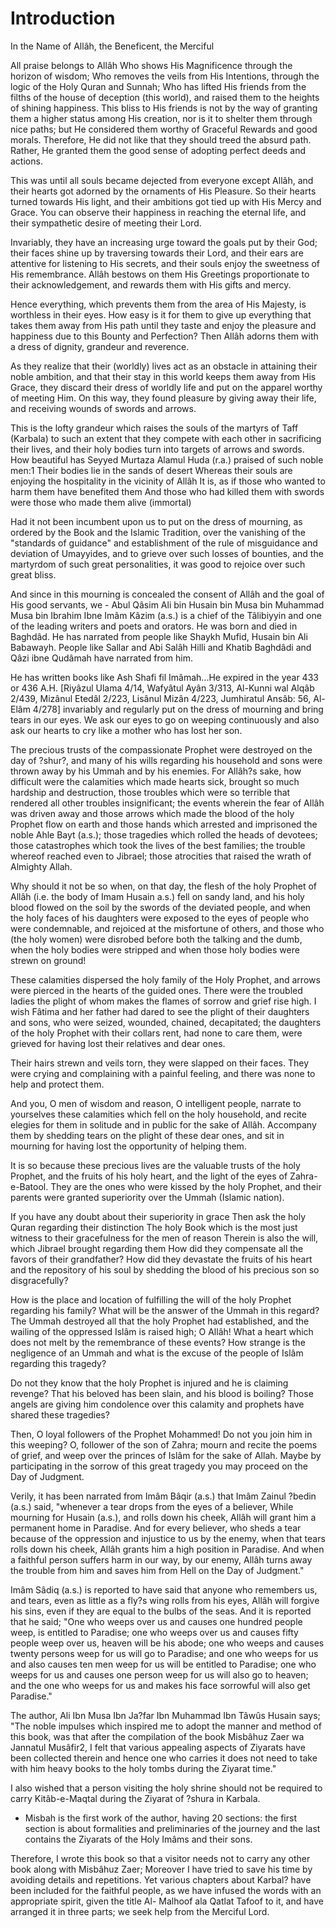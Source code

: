 Introduction
============

In the Name of Allâh, the Beneficent, the Merciful

All praise belongs to Allâh Who shows His Magnificence through the
horizon of wisdom; Who removes the veils from His Intentions, through
the logic of the Holy Quran and Sunnah; Who has lifted His friends from
the filths of the house of deception (this world), and raised them to
the heights of shining happiness. This bliss to His friends is not by
the way of granting them a higher status among His creation, nor is it
to shelter them through nice paths; but He considered them worthy of
Graceful Rewards and good morals. Therefore, He did not like that they
should treed the absurd path. Rather, He granted them the good sense of
adopting perfect deeds and actions.

This was until all souls became dejected from everyone except Allâh,
and their hearts got adorned by the ornaments of His Pleasure. So their
hearts turned towards His light, and their ambitions got tied up with
His Mercy and Grace. You can observe their happiness in reaching the
eternal life, and their sympathetic desire of meeting their Lord.

Invariably, they have an increasing urge toward the goals put by their
God; their faces shine up by traversing towards their Lord, and their
ears are attentive for listening to His secrets, and their souls enjoy
the sweetness of His remembrance. Allâh bestows on them His Greetings
proportionate to their acknowledgement, and rewards them with His gifts
and mercy.

Hence everything, which prevents them from the area of His Majesty, is
worthless in their eyes. How easy is it for them to give up everything
that takes them away from His path until they taste and enjoy the
pleasure and happiness due to this Bounty and Perfection? Then Allâh
adorns them with a dress of dignity, grandeur and reverence.

As they realize that their (worldly) lives act as an obstacle in
attaining their noble ambition, and that their stay in this world keeps
them away from His Grace, they discard their dress of worldly life and
put on the apparel worthy of meeting Him. On this way, they found
pleasure by giving away their life, and receiving wounds of swords and
arrows.

This is the lofty grandeur which raises the souls of the martyrs of
Taff (Karbala) to such an extent that they compete with each other in
sacrificing their lives, and their holy bodies turn into targets of
arrows and swords. How beautiful has Seyyed Murtaza Alamul Huda (r.a.)
praised of such noble men:1 Their bodies lie in the sands of desert
Whereas their souls are enjoying the hospitality in the vicinity of
Allâh It is, as if those who wanted to harm them have benefited them And
those who had killed them with swords were those who made them alive
(immortal)

Had it not been incumbent upon us to put on the dress of mourning, as
ordered by the Book and the Islamic Tradition, over the vanishing of the
"standards of guidance" and establishment of the rule of misguidance and
deviation of Umayyides, and to grieve over such losses of bounties, and
the martyrdom of such great personalities, it was good to rejoice over
such great bliss.

And since in this mourning is concealed the consent of Allâh and the
goal of His good servants, we - Abul Qâsim Ali bin Husain bin Musa bin
Muhammad Musa bin Ibrahim Ibne Imâm Kâzim (a.s.) is a chief of the
Tâlibiyyin and one of the leading writers and poets and orators. He was
born and died in Baghdâd. He has narrated from people like Shaykh Mufid,
Husain bin Ali Babawayh. People like Sallar and Abi Salâh Hilli and
Khatib Baghdâdi and Qâzi ibne Qudâmah have narrated from him.

He has written books like Ash Shafi fil Imâmah...He expired in the year
433 or 436 A.H. [Riyâzul Ulama 4/14, Wafyâtul Ayân 3/313, Al-Kunni wal
Alqâb 2/439, Mizânul Etedâl 2/223, Lisânul Mizân 4/223, Jumhiratul
Ansâb: 56, Al-Elâm 4/278] invariably and regularly put on the dress of
mourning and bring tears in our eyes. We ask our eyes to go on weeping
continuously and also ask our hearts to cry like a mother who has lost
her son.

The precious trusts of the compassionate Prophet were destroyed on the
day of ?shur?, and many of his wills regarding his household and sons
were thrown away by his Ummah and by his enemies. For Allâh?s sake, how
difficult were the calamities which made hearts sick, brought so much
hardship and destruction, those troubles which were so terrible that
rendered all other troubles insignificant; the events wherein the fear
of Allâh was driven away and those arrows which made the blood of the
holy Prophet flow on earth and those hands which arrested and imprisoned
the noble Ahle Bayt (a.s.); those tragedies which rolled the heads of
devotees; those catastrophes which took the lives of the best families;
the trouble whereof reached even to Jibrael; those atrocities that
raised the wrath of Almighty Allah.

Why should it not be so when, on that day, the flesh of the holy
Prophet of Allâh (i.e. the body of Imam Husain a.s.) fell on sandy land,
and his holy blood flowed on the soil by the swords of the deviated
people, and when the holy faces of his daughters were exposed to the
eyes of people who were condemnable, and rejoiced at the misfortune of
others, and those who (the holy women) were disrobed before both the
talking and the dumb, when the holy bodies were stripped and when those
holy bodies were strewn on ground!

These calamities dispersed the holy family of the Holy Prophet, and
arrows were pierced in the hearts of the guided ones. There were the
troubled ladies the plight of whom makes the flames of sorrow and grief
rise high. I wish Fâtima and her father had dared to see the plight of
their daughters and sons, who were seized, wounded, chained,
decapitated; the daughters of the holy Prophet with their collars rent,
had none to care them, were grieved for having lost their relatives and
dear ones.

Their hairs strewn and veils torn, they were slapped on their faces.
They were crying and complaining with a painful feeling, and there was
none to help and protect them.

And you, O men of wisdom and reason, O intelligent people, narrate to
yourselves these calamities which fell on the holy household, and recite
elegies for them in solitude and in public for the sake of Allâh.
Accompany them by shedding tears on the plight of these dear ones, and
sit in mourning for having lost the opportunity of helping them.

It is so because these precious lives are the valuable trusts of the
holy Prophet, and the fruits of his holy heart, and the light of the
eyes of Zahra-e-Batool. They are the ones who were kissed by the holy
Prophet, and their parents were granted superiority over the Ummah
(Islamic nation).

If you have any doubt about their superiority in grace Then ask the
holy Quran regarding their distinction The holy Book which is the most
just witness to their gracefulness for the men of reason Therein is also
the will, which Jibrael brought regarding them How did they compensate
all the favors of their grandfather? How did they devastate the fruits
of his heart and the repository of his soul by shedding the blood of his
precious son so disgracefully?

How is the place and location of fulfilling the will of the holy
Prophet regarding his family? What will be the answer of the Ummah in
this regard? The Ummah destroyed all that the holy Prophet had
established, and the wailing of the oppressed Islâm is raised high; O
Allâh! What a heart which does not melt by the remembrance of these
events? How strange is the negligence of an Ummah and what is the excuse
of the people of Islâm regarding this tragedy?

Do not they know that the holy Prophet is injured and he is claiming
revenge? That his beloved has been slain, and his blood is boiling?
Those angels are giving him condolence over this calamity and prophets
have shared these tragedies?

Then, O loyal followers of the Prophet Mohammed! Do not you join him in
this weeping? O, follower of the son of Zahra; mourn and recite the
poems of grief, and weep over the princes of Islâm for the sake of
Allah. Maybe by participating in the sorrow of this great tragedy you
may proceed on the Day of Judgment.

Verily, it has been narrated from Imâm Bâqir (a.s.) that Imâm Zainul
?bedin (a.s.) said, "whenever a tear drops from the eyes of a believer,
While mourning for Husain (a.s.), and rolls down his cheek, Allâh will
grant him a permanent home in Paradise. And for every believer, who
sheds a tear because of the oppression and injustice to us by the enemy,
when that tears rolls down his cheek, Allâh grants him a high position
in Paradise. And when a faithful person suffers harm in our way, by our
enemy, Allâh turns away the trouble from him and saves him from Hell on
the Day of Judgment."

Imâm Sâdiq (a.s.) is reported to have said that anyone who remembers
us, and tears, even as little as a fly?s wing rolls from his eyes, Allâh
will forgive his sins, even if they are equal to the bulbs of the seas.
And it is reported that he said; "One who weeps over us and causes one
hundred people weep, is entitled to Paradise; one who weeps over us and
causes fifty people weep over us, heaven will be his abode; one who
weeps and causes twenty persons weep for us will go to Paradise; and one
who weeps for us and also causes ten men weep for us will be entitled to
Paradise; one who weeps for us and causes one person weep for us will
also go to heaven; and the one who weeps for us and makes his face
sorrowful will also get Paradise."

The author, Ali Ibn Musa Ibn Ja?far Ibn Muhammad Ibn Tâwûs Husain says;
"The noble impulses which inspired me to adopt the manner and method of
this book, was that after the compilation of the book Misbâhuz Zaer wa
Jannatul Musâfir2, I felt that various appealing aspects of Ziyarats
have been collected therein and hence one who carries it does not need
to take with him heavy books to the holy tombs during the Ziyarat
time."

I also wished that a person visiting the holy shrine should not be
required to carry Kitâb-e-Maqtal during the Ziyarat of ?shura in
Karbala.

- Misbah is the first work of the author, having 20 sections: the first
section is about formalities and preliminaries of the journey and the
last contains the Ziyarats of the Holy Imâms and their sons.

Therefore, I wrote this book so that a visitor needs not to carry any
other book along with Misbâhuz Zaer; Moreover I have tried to save his
time by avoiding details and repetitions. Yet various chapters about
Karbal? have been included for the faithful people, as we have infused
the words with an appropriate spirit, given the title Al- Malhoof ala
Qatlat Tafoof to it, and have arranged it in three parts; we seek help
from the Merciful Lord.


